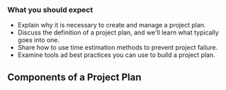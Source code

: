 
### What you should expect
- Explain why it is necessary to create and manage a project plan.
- Discuss the definition of a project plan, and we'll learn what typically goes into one.
- Share how to use time estimation methods to prevent project failure.
- Examine tools ad best practices you can use to build a project plan.
## Components of a Project Plan
